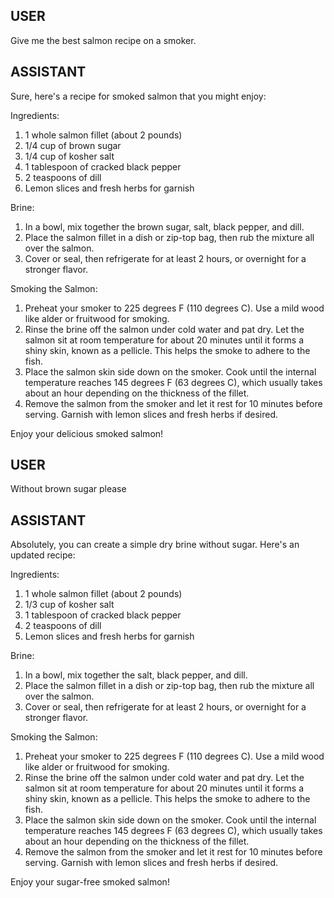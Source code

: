 ## USER
Give me the best salmon recipe on a smoker. 

## ASSISTANT
Sure, here's a recipe for smoked salmon that you might enjoy:

Ingredients:
1. 1 whole salmon fillet (about 2 pounds)
2. 1/4 cup of brown sugar
3. 1/4 cup of kosher salt
4. 1 tablespoon of cracked black pepper
5. 2 teaspoons of dill
6. Lemon slices and fresh herbs for garnish

Brine:
1. In a bowl, mix together the brown sugar, salt, black pepper, and dill. 
2. Place the salmon fillet in a dish or zip-top bag, then rub the mixture all over the salmon. 
3. Cover or seal, then refrigerate for at least 2 hours, or overnight for a stronger flavor.

Smoking the Salmon:
1. Preheat your smoker to 225 degrees F (110 degrees C). Use a mild wood like alder or fruitwood for smoking.
2. Rinse the brine off the salmon under cold water and pat dry. Let the salmon sit at room temperature for about 20 minutes until it forms a shiny skin, known as a pellicle. This helps the smoke to adhere to the fish.
3. Place the salmon skin side down on the smoker. Cook until the internal temperature reaches 145 degrees F (63 degrees C), which usually takes about an hour depending on the thickness of the fillet.
4. Remove the salmon from the smoker and let it rest for 10 minutes before serving. Garnish with lemon slices and fresh herbs if desired.

Enjoy your delicious smoked salmon!

## USER
Without brown sugar please 

## ASSISTANT
Absolutely, you can create a simple dry brine without sugar. Here's an updated recipe:

Ingredients:
1. 1 whole salmon fillet (about 2 pounds)
2. 1/3 cup of kosher salt
3. 1 tablespoon of cracked black pepper
4. 2 teaspoons of dill
5. Lemon slices and fresh herbs for garnish

Brine:
1. In a bowl, mix together the salt, black pepper, and dill.
2. Place the salmon fillet in a dish or zip-top bag, then rub the mixture all over the salmon.
3. Cover or seal, then refrigerate for at least 2 hours, or overnight for a stronger flavor.

Smoking the Salmon:
1. Preheat your smoker to 225 degrees F (110 degrees C). Use a mild wood like alder or fruitwood for smoking.
2. Rinse the brine off the salmon under cold water and pat dry. Let the salmon sit at room temperature for about 20 minutes until it forms a shiny skin, known as a pellicle. This helps the smoke to adhere to the fish.
3. Place the salmon skin side down on the smoker. Cook until the internal temperature reaches 145 degrees F (63 degrees C), which usually takes about an hour depending on the thickness of the fillet.
4. Remove the salmon from the smoker and let it rest for 10 minutes before serving. Garnish with lemon slices and fresh herbs if desired.

Enjoy your sugar-free smoked salmon!